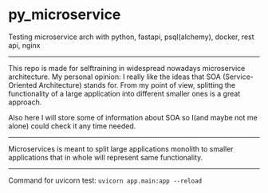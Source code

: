 # py_microservice

Testing microservice arch with python, fastapi, psql(alchemy), docker, rest api, nginx

___
This repo is made for selftraining in widespread nowadays microservice architecture. My personal opinion: I really like the ideas that SOA (Service-Oriented Architecture) stands for. From my point of view, splitting the functionality of a large application into different smaller ones is a great approach.

Also here I will store some of information about SOA so I(and maybe not me alone) could check it any time needed.

___

Microservices is meant to split large applications monolith to smaller applications that in whole will represent same functionality.

___

Command for uvicorn test: `uvicorn app.main:app --reload`
